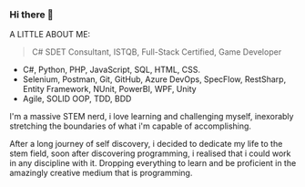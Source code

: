 ### Hi there 👋


<!--
![NorthChild's GitHub stats](https://github-readme-stats.vercel.app/api?username=NorthChild&show_icons=true&theme=radical)
-->

A LITTLE ABOUT ME:

> C# SDET Consultant,
> ISTQB,
> Full-Stack Certified,
> Game Developer



- C#, Python, PHP, JavaScript, SQL, HTML, CSS.
- Selenium, Postman, Git, GitHub, Azure DevOps, SpecFlow, RestSharp, Entity Framework, NUnit, PowerBI, WPF, Unity
- Agile, SOLID OOP, TDD, BDD

I'm a massive STEM nerd, i love learning and challenging myself, 
inexorably stretching the boundaries of what i'm capable of accomplishing.

After a long journey of self discovery, i decided to dedicate my life to the stem field, soon after discovering programming, i realised that i could work in any discipline with it.
Dropping everything to learn and be proficient in the amazingly creative medium that is programming.


<!--
**NorthChild/NorthChild** is a ✨ _special_ ✨ repository because its `README.md` (this file) appears on your GitHub profile.

Here are some ideas to get you started:

- 🔭 I’m currently working on ...
- 🌱 I’m currently learning ...
- 👯 I’m looking to collaborate on ...
- 🤔 I’m looking for help with ...
- 💬 Ask me about ...
- 📫 How to reach me: ...
- 😄 Pronouns: ...
- ⚡ Fun fact: ...
py 6.80
-->

<!-- ![Top Langs](https://github-readme-stats.vercel.app/api/top-langs/?username=NorthChild&theme=tokyonight)   -->

